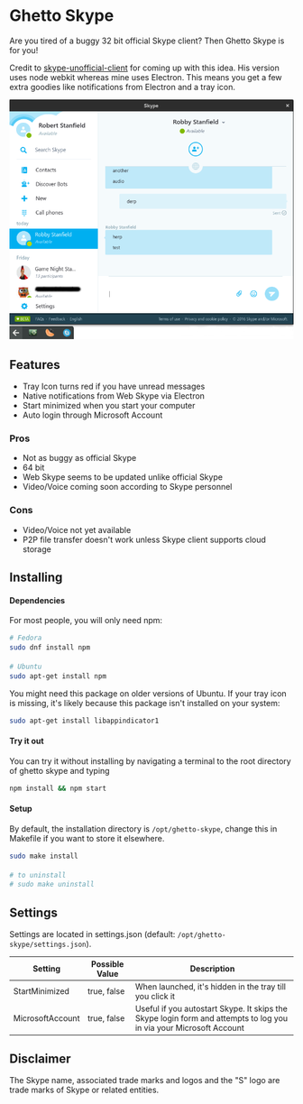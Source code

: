 # Ghetto Skype
Are you tired of a buggy 32 bit official Skype client? Then Ghetto Skype is for you!

Credit to [skype-unofficial-client](https://github.com/haskellcamargo/skype-unofficial-client) for coming up with this idea. His version uses node webkit whereas mine uses Electron. This means you get a few extra goodies like notifications from Electron and a tray icon.

![Screenshot](assets/screenshot.png)

## Features
- Tray Icon turns red if you have unread messages
- Native notifications from Web Skype via Electron
- Start minimized when you start your computer
- Auto login through Microsoft Account

### Pros
- Not as buggy as official Skype
- 64 bit
- Web Skype seems to be updated unlike official Skype
- Video/Voice coming soon according to Skype personnel

### Cons
- Video/Voice not yet available
- P2P file transfer doesn't work unless Skype client supports cloud storage

## Installing

#### Dependencies
For most people, you will only need npm:
```bash
# Fedora
sudo dnf install npm

# Ubuntu
sudo apt-get install npm
```

You might need this package on older versions of Ubuntu. If your tray icon is missing, it's likely because this package isn't installed on your system:
```bash
sudo apt-get install libappindicator1
```

#### Try it out

You can try it without installing by navigating a terminal to the root directory of ghetto skype and typing
```bash
npm install && npm start
```

#### Setup
By default, the installation directory is `/opt/ghetto-skype`, change this in Makefile if you want to store it elsewhere.
```bash
sudo make install

# to uninstall
# sudo make uninstall
```


## Settings
Settings are located in settings.json (default: `/opt/ghetto-skype/settings.json`).

| Setting          | Possible Value                    | Description
| ---------------- | --------------------------------- | ------------------------------
| StartMinimized   | true, false                       | When launched, it's hidden in the tray till you click it
| MicrosoftAccount | true, false                       | Useful if you autostart Skype. It skips the Skype login form and attempts to log you in via your Microsoft Account

## Disclaimer
The Skype name, associated trade marks and logos and the "S" logo are trade marks of Skype or related entities.
